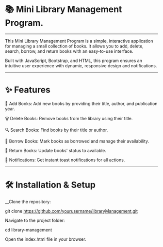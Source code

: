 # 📚 Mini Library Management Program.

---

This Mini Library Management Program is a simple, interactive application for managing a small collection of books. It allows you to add, delete, search, borrow, and return books with an easy-to-use interface.

Built with JavaScript, Bootstrap, and HTML, this program ensures an intuitive user experience with dynamic, responsive design and notifications.

---

# ✨ Features

📖 Add Books: Add new books by providing their title, author, and publication year.

🗑️ Delete Books: Remove books from the library using their title.

🔍 Search Books: Find books by their title or author.

📕 Borrow Books: Mark books as borrowed and manage their availability.

📗 Return Books: Update books' status to available.

🔔 Notifications: Get instant toast notifications for all actions.

---


# 🛠️ Installation & Setup

__Clone the repository:

git clone https://github.com/yourusername/libraryManagement.git

Navigate to the project folder:

cd library-management

Open the index.html file in your browser.
